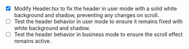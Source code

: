 - [x] Modify Header.tsx to fix the header in user mode with a solid white background and shadow, preventing any changes on scroll.
- [ ] Test the header behavior in user mode to ensure it remains fixed with white background and shadow.
- [ ] Test the header behavior in business mode to ensure the scroll effect remains active.
